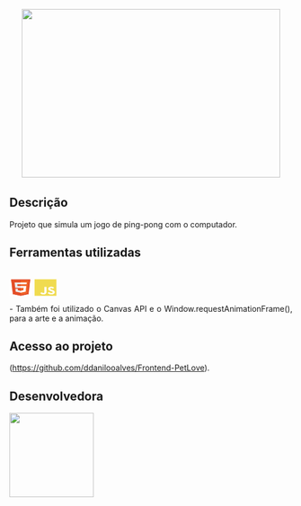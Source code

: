 <p align="center">
  <img width="460" height="300" src="https://encrypted-tbn0.gstatic.com/images?q=tbn:ANd9GcSePVHZ4OrOzUgG5YTfvxihJ4Wt-7lsuv5E4A&usqp=CAU">
</p>

## Descrição

<p align="justify">
 Projeto que simula um jogo de ping-pong com o computador.
  
</p>

## Ferramentas utilizadas
<div style="display: inline_block"><br>
  <img align="center" alt="Rafa-HTML" height="30" width="40" src="https://raw.githubusercontent.com/devicons/devicon/master/icons/html5/html5-original.svg">
  <img align="center" alt="Rafa-Js" height="30" width="40" src="https://raw.githubusercontent.com/devicons/devicon/master/icons/javascript/javascript-plain.svg">
  
  <p align="justify">
  - Também foi utilizado o Canvas API e o Window.requestAnimationFrame(), para a arte e a animação.
  </p>
  
 </div>

###

## Acesso ao projeto

(https://github.com/ddanilooalves/Frontend-PetLove).


## Desenvolvedora

<img width="150" height="150" src="https://avatars.githubusercontent.com/u/97922588?v=4">
